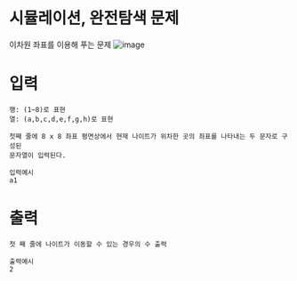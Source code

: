 # 시뮬레이션, 완전탐색 문제
이차원 좌표를 이용해 푸는 문제
![image](https://user-images.githubusercontent.com/87055456/135435911-09507103-0f7b-41c1-90dd-315e8da21703.png)

# 입력

```
행: (1~8)로 표현 
열: (a,b,c,d,e,f,g,h)로 표현
 
첫째 줄에 8 x 8 좌표 평면상에서 현재 나이트가 위차한 곳의 좌표를 나타내는 두 문자로 구성된 
문자열이 입력된다.

입력예시
a1

```
# 출력
```
첫 째 줄에 나이트가 이동할 수 있는 경우의 수 출력

출력예시
2
```

